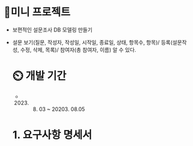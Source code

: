 <h1>📌미니 프로젝트</h1>

- 보편적인 설문조사 DB 모델링 만들기
- 설문 보기(질문, 작성자, 작성일, 시작일, 종료일, 상태, 항목수, 항목)/ 등록(설문작성, 수정, 삭제, 목록)/ 참여자(총 참여자, 이름) 알 수 있다.

  <h1>⏲️ 개발 기간 </h1>

  - 2023. 08. 03 ~ 20203. 08.05
         

  <h1>1. 요구사항 명세서 </h1>

